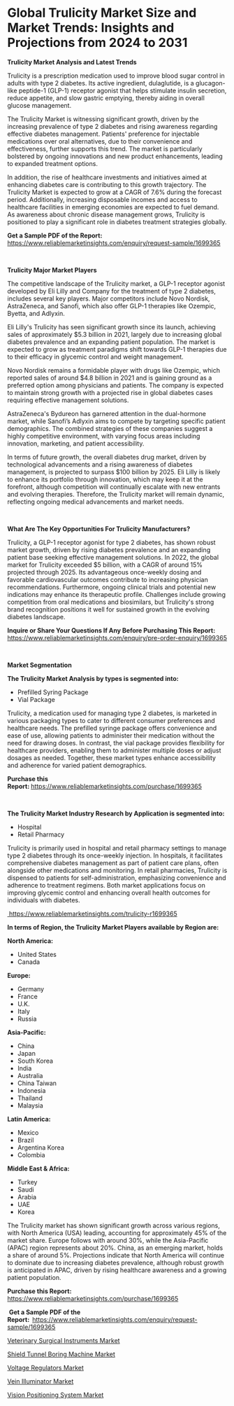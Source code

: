 <p><h1>Global Trulicity Market Size and Market Trends: Insights and Projections from 2024 to 2031</h1></p><p><strong>Trulicity Market Analysis and Latest Trends</strong></p>
<p><p>Trulicity is a prescription medication used to improve blood sugar control in adults with type 2 diabetes. Its active ingredient, dulaglutide, is a glucagon-like peptide-1 (GLP-1) receptor agonist that helps stimulate insulin secretion, reduce appetite, and slow gastric emptying, thereby aiding in overall glucose management. </p><p>The Trulicity Market is witnessing significant growth, driven by the increasing prevalence of type 2 diabetes and rising awareness regarding effective diabetes management. Patients' preference for injectable medications over oral alternatives, due to their convenience and effectiveness, further supports this trend. The market is particularly bolstered by ongoing innovations and new product enhancements, leading to expanded treatment options.</p><p>In addition, the rise of healthcare investments and initiatives aimed at enhancing diabetes care is contributing to this growth trajectory. The Trulicity Market is expected to grow at a CAGR of 7.6% during the forecast period. Additionally, increasing disposable incomes and access to healthcare facilities in emerging economies are expected to fuel demand. As awareness about chronic disease management grows, Trulicity is positioned to play a significant role in diabetes treatment strategies globally.</p></p>
<p><strong>Get a Sample PDF of the Report:&nbsp;</strong> <a href="https://www.reliablemarketinsights.com/enquiry/request-sample/1699365?utm_campaign=1606&utm_medium=2&utm_source=Github&utm_content=ia&utm_term=20102024&utm_id=trulicity">https://www.reliablemarketinsights.com/enquiry/request-sample/1699365</a></p>
<p>&nbsp;</p>
<p><strong>Trulicity Major Market Players</strong></p>
<p><p>The competitive landscape of the Trulicity market, a GLP-1 receptor agonist developed by Eli Lilly and Company for the treatment of type 2 diabetes, includes several key players. Major competitors include Novo Nordisk, AstraZeneca, and Sanofi, which also offer GLP-1 therapies like Ozempic, Byetta, and Adlyxin.</p><p>Eli Lilly's Trulicity has seen significant growth since its launch, achieving sales of approximately $5.3 billion in 2021, largely due to increasing global diabetes prevalence and an expanding patient population. The market is expected to grow as treatment paradigms shift towards GLP-1 therapies due to their efficacy in glycemic control and weight management.</p><p>Novo Nordisk remains a formidable player with drugs like Ozempic, which reported sales of around $4.8 billion in 2021 and is gaining ground as a preferred option among physicians and patients. The company is expected to maintain strong growth with a projected rise in global diabetes cases requiring effective management solutions.</p><p>AstraZeneca's Bydureon has garnered attention in the dual-hormone market, while Sanofi’s Adlyxin aims to compete by targeting specific patient demographics. The combined strategies of these companies suggest a highly competitive environment, with varying focus areas including innovation, marketing, and patient accessibility.</p><p>In terms of future growth, the overall diabetes drug market, driven by technological advancements and a rising awareness of diabetes management, is projected to surpass $100 billion by 2025. Eli Lilly is likely to enhance its portfolio through innovation, which may keep it at the forefront, although competition will continually escalate with new entrants and evolving therapies. Therefore, the Trulicity market will remain dynamic, reflecting ongoing medical advancements and market needs.</p></p>
<p>&nbsp;</p>
<p><strong>What Are The Key Opportunities For Trulicity Manufacturers?</strong></p>
<p><p>Trulicity, a GLP-1 receptor agonist for type 2 diabetes, has shown robust market growth, driven by rising diabetes prevalence and an expanding patient base seeking effective management solutions. In 2022, the global market for Trulicity exceeded $5 billion, with a CAGR of around 15% projected through 2025. Its advantageous once-weekly dosing and favorable cardiovascular outcomes contribute to increasing physician recommendations. Furthermore, ongoing clinical trials and potential new indications may enhance its therapeutic profile. Challenges include growing competition from oral medications and biosimilars, but Trulicity's strong brand recognition positions it well for sustained growth in the evolving diabetes landscape.</p></p>
<p><strong>Inquire or Share Your Questions If Any Before Purchasing This Report:</strong> <a href="https://www.reliablemarketinsights.com/enquiry/pre-order-enquiry/1699365?utm_campaign=1606&utm_medium=2&utm_source=Github&utm_content=ia&utm_term=20102024&utm_id=trulicity">https://www.reliablemarketinsights.com/enquiry/pre-order-enquiry/1699365</a></p>
<p>&nbsp;</p>
<p><strong>Market Segmentation</strong></p>
<p><strong>The Trulicity Market Analysis by types is segmented into:</strong></p>
<p><ul><li>Prefilled Syring Package</li><li>Vial Package</li></ul></p>
<p><p>Trulicity, a medication used for managing type 2 diabetes, is marketed in various packaging types to cater to different consumer preferences and healthcare needs. The prefilled syringe package offers convenience and ease of use, allowing patients to administer their medication without the need for drawing doses. In contrast, the vial package provides flexibility for healthcare providers, enabling them to administer multiple doses or adjust dosages as needed. Together, these market types enhance accessibility and adherence for varied patient demographics.</p></p>
<p><strong>Purchase this Report:&nbsp;</strong><a href="https://www.reliablemarketinsights.com/purchase/1699365?utm_campaign=1606&utm_medium=2&utm_source=Github&utm_content=ia&utm_term=20102024&utm_id=trulicity">https://www.reliablemarketinsights.com/purchase/1699365</a></p>
<p>&nbsp;</p>
<p><strong>The Trulicity Market Industry Research by Application is segmented into:</strong></p>
<p><ul><li>Hospital</li><li>Retail Pharmacy</li></ul></p>
<p><p>Trulicity is primarily used in hospital and retail pharmacy settings to manage type 2 diabetes through its once-weekly injection. In hospitals, it facilitates comprehensive diabetes management as part of patient care plans, often alongside other medications and monitoring. In retail pharmacies, Trulicity is dispensed to patients for self-administration, emphasizing convenience and adherence to treatment regimens. Both market applications focus on improving glycemic control and enhancing overall health outcomes for individuals with diabetes.</p></p>
<p><a href="https://www.reliablemarketinsights.com/trulicity-r1699365?utm_campaign=1606&utm_medium=2&utm_source=Github&utm_content=ia&utm_term=20102024&utm_id=trulicity">&nbsp;https://www.reliablemarketinsights.com/trulicity-r1699365</a></p>
<p><strong>In terms of Region, the Trulicity Market Players available by Region are:</strong></p>
<p>
    <p> <strong> North America: </strong>
        <ul>
            <li>United States</li>
            <li>Canada</li>
        </ul>
        </p> 
    <p> <strong> Europe: </strong>
        <ul>
            <li>Germany</li>
            <li>France</li>
            <li>U.K.</li>
            <li>Italy</li>
            <li>Russia</li>
        </ul>
        </p> 
    <p> <strong> Asia-Pacific: </strong>
        <ul>
            <li>China</li>
            <li>Japan</li>
            <li>South Korea</li>
            <li>India</li>
            <li>Australia</li>
            <li>China Taiwan</li>
            <li>Indonesia</li>
            <li>Thailand</li>
            <li>Malaysia</li>
        </ul>
        </p> 
    <p> <strong> Latin America: </strong>
        <ul>
            <li>Mexico</li>
            <li>Brazil</li>
            <li>Argentina Korea</li>
            <li>Colombia</li>
        </ul>
        </p> 
    <p> <strong> Middle East & Africa: </strong>
        <ul>
            <li>Turkey</li>
            <li>Saudi</li>
            <li>Arabia</li>
            <li>UAE</li>
            <li>Korea</li>
        </ul>
    </p>
    </p>
<p><p>The Trulicity market has shown significant growth across various regions, with North America (USA) leading, accounting for approximately 45% of the market share. Europe follows with around 30%, while the Asia-Pacific (APAC) region represents about 20%. China, as an emerging market, holds a share of around 5%. Projections indicate that North America will continue to dominate due to increasing diabetes prevalence, although robust growth is anticipated in APAC, driven by rising healthcare awareness and a growing patient population.</p></p>
<p><strong>Purchase this Report: </strong><a href="https://www.reliablemarketinsights.com/purchase/1699365?utm_campaign=1606&utm_medium=2&utm_source=Github&utm_content=ia&utm_term=20102024&utm_id=trulicity">https://www.reliablemarketinsights.com/purchase/1699365</a></p>
<p>&nbsp;<strong>Get a Sample PDF of the Report:&nbsp;&nbsp;</strong><a href="https://www.reliablemarketinsights.com/enquiry/request-sample/1699365?utm_campaign=1606&utm_medium=2&utm_source=Github&utm_content=ia&utm_term=20102024&utm_id=trulicity">https://www.reliablemarketinsights.com/enquiry/request-sample/1699365</a></p>
<p><strong></strong></p>
<p><p><a href="https://www.linkedin.com/pulse/veterinary-surgical-instruments-market-size-share-analysis-pj7le?utm_campaign=1606&utm_medium=2&utm_source=Github&utm_content=ia&utm_term=20102024&utm_id=trulicity">Veterinary Surgical Instruments Market</a></p><p><a href="https://www.linkedin.com/pulse/opportunities-challenges-shield-tunnel-boring-machine-wsi3e?utm_campaign=1606&utm_medium=2&utm_source=Github&utm_content=ia&utm_term=20102024&utm_id=trulicity">Shield Tunnel Boring Machine Market</a></p><p><a href="https://www.linkedin.com/pulse/investment-opportunities-voltage-regulators-sector-risk-analysis-utlde?utm_campaign=1606&utm_medium=2&utm_source=Github&utm_content=ia&utm_term=20102024&utm_id=trulicity">Voltage Regulators Market</a></p><p><a href="https://www.linkedin.com/pulse/vein-illuminator-industry-resonance-141-amplification-across-tygke?utm_campaign=1606&utm_medium=2&utm_source=Github&utm_content=ia&utm_term=20102024&utm_id=trulicity">Vein Illuminator Market</a></p><p><a href="https://www.linkedin.com/pulse/vision-positioning-system-market-refracting-trends-consumer-jfohe?utm_campaign=1606&utm_medium=2&utm_source=Github&utm_content=ia&utm_term=20102024&utm_id=trulicity">Vision Positioning System Market</a></p></p>